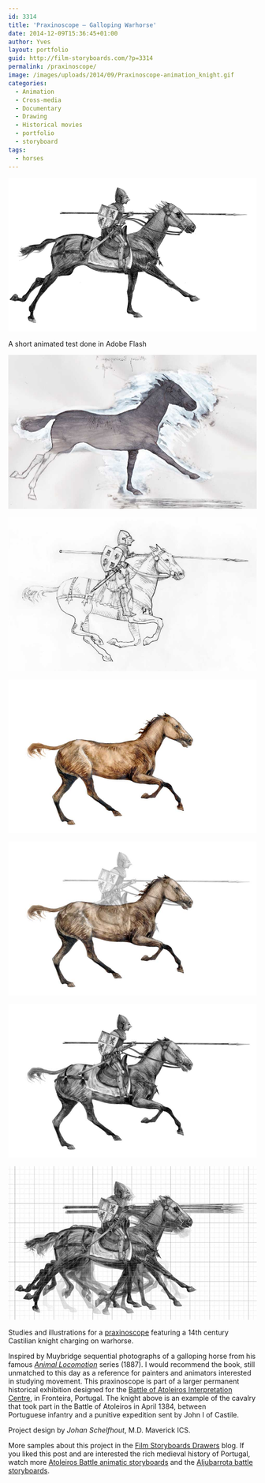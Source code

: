 ```yaml
---
id: 3314
title: 'Praxinoscope — Galloping Warhorse'
date: 2014-12-09T15:36:45+01:00
author: Yves
layout: portfolio
guid: http://film-storyboards.com/?p=3314
permalink: /praxinoscope/
image: /images/uploads/2014/09/Praxinoscope-animation_knight.gif
categories:
  - Animation
  - Cross-media
  - Documentary
  - Drawing
  - Historical movies
  - portfolio
  - storyboard
tags:
  - horses
---
```


![Praxinoscope animation - Animated castilian knight on galloping warhorse](/images/uploads/2014/09/Praxinoscope-animation_knight.gif)
<figcaption>A short animated test done in Adobe Flash</figcaption>

![Praxinoscope illustration - Galloping horse rough - Ink drawing on paper](/images/uploads/2013/02/Atoleiros_Praxinoscope_illustration-rough.jpg)

![Praxinoscope illustration - Castilian knight - line drawing, sketch on paper](/images/uploads/2013/02/Atoleiros_Praxinoscope_line-drawing.jpg)

![Praxinoscope preparatory illustration - Galloping horse - ink drawing on paper](/images/uploads/2013/02/Atoleiros_Praxinoscope_horse-illustration.jpg)

![Praxinoscope illustration - Castilian knight and galloping horse - animation transparency layers](/images/uploads/2013/02/Atoleiros_Praxinoscope_animation-transparency.jpg)

![Praxinoscope illustration - Castilian knight in armour charging on horse - black and white drawing.](/images/uploads/2013/02/Atoleiros_Praxinoscope_knight-illustration.jpg)

![Praxinoscope illustration - Castilian knight in armour charging on horse - motion study.](/images/uploads/2013/02/Atoleiros_Praxinoscope_motion-study.jpg)

Studies and illustrations for a <a title="Praxinoscope" href="https://en.wikipedia.org/wiki/Praxinoscope" target="_blank" rel="noopener">praxinoscope</a> featuring a 14th century Castilian knight charging on warhorse.

Inspired by Muybridge sequential photographs of a galloping horse from his famous <a title="Muybridge's Complete Human and Animal Locomotion: All 781 Plates from the 1887 Animal Locomotion: New Volume 3 (Reprint of original volumes 9-11) — Amazon" href="http://www.amazon.com/gp/product/048623794X/ref=as_li_tl?ie=UTF8&camp=1789&creative=390957&creativeASIN=048623794X&linkCode=as2&tag=httpfilmstory-20" target="_blank" rel="noopener"><em>Animal Locomotion</em></a> series (1887). I would recommend the book, still unmatched to this day as a reference for painters and animators interested in studying movement. This praxinoscope is part of a larger permanent historical exhibition designed for the <a title="Atoleiros 1884" href="http://j.mp/Atoleiros-1384" target="_blank" rel="noopener">Battle of Atoleiros Interpretation Centre</a>, in Fronteira, Portugal. The knight above is an example of the cavalry that took part in the Battle of Atoleiros in <span style="color: #252525;">April 1384, </span><span style="color: #252525;">between </span>Portuguese<span style="color: #252525;"> infantry and a </span>punitive expedition<span style="color: #252525;"> </span><span style="color: #252525;">sent by </span>John I of Castile.

Project design by _Johan Schelfhout_, M.D. Maverick ICS.


More samples about this project in the [Film Storyboards Drawers](https://film-storyboards.be/atoleiros-battle/ "Film Storyboards Drawers tagged Atoleiros Battle") blog. If you liked this post and are interested the rich medieval history of Portugal, watch more [Atoleiros Battle animatic storyboards](/atoleiros-battle-animatic-storyboards/ "Atoleiros Battle storyboards") and the [Aljubarrota battle storyboards](/aljubarrota-battle/ "Aljubarrota Battle Animatics").
